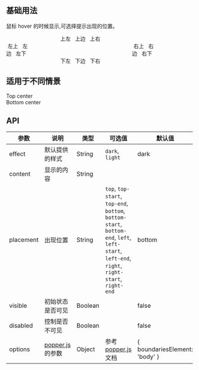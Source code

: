 ## 基础用法
鼠标 hover 的时候显示,可选择提示出现的位置。

<style>
  .box {
    width: 400px;

    .top {
      text-align: center;
    }

    .left {
      float: left;
      width: 60px;
    }

    .right {
      float: right;
      width: 60px;
    }

    .bottom {
      clear: both;
      text-align: center;
    }

    .item {
      margin: 4px;
    }
  }
</style>

<script>
  module.exports = {
    data() {
      return {
        value: true
      }
    },

    computed: {
      effect() {
        return this.value ? 'dark' : 'light';
      }
    }
  }
</script>

<el-switch
  v-model="value"
  on-text="黑色"
  off-text="白色"
  on-color="#1f2d3d"
  off-color="#ccc">
</el-switch>

<div class="box">
  <div class="top">
    <el-tooltip class="item" :effect="effect" content="Top Left 提示文字" placement="top-start">
      <el-button>上左</el-button>
    </el-tooltip>
    <el-tooltip class="item" :effect="effect" content="Top Center 提示文字" placement="top">
      <el-button>上边</el-button>
    </el-tooltip>
    <el-tooltip class="item" :effect="effect" content="Top Right 提示文字" placement="top-end">
      <el-button>上右</el-button>
    </el-tooltip>
  </div>
  <div class="left">
    <el-tooltip class="item" :effect="effect" content="Left Top 提示文字" placement="left-start">
      <el-button>左上</el-button>
    </el-tooltip>
    <el-tooltip class="item" :effect="effect" content="Left Center 提示文字" placement="left">
      <el-button>左边</el-button>
    </el-tooltip>
    <el-tooltip class="item" :effect="effect" content="Left Bottom 提示文字" placement="left-end">
      <el-button>左下</el-button>
    </el-tooltip>
  </div>

  <div class="right">
    <el-tooltip class="item" :effect="effect" content="Right Top 提示文字" placement="right-start">
      <el-button>右上</el-button>
    </el-tooltip>
    <el-tooltip class="item" :effect="effect" content="Right Center 提示文字" placement="right">
      <el-button>右边</el-button>
    </el-tooltip>
    <el-tooltip class="item" :effect="effect" content="Right Bottom 提示文字" placement="right-end">
      <el-button>右下</el-button>
    </el-tooltip>
  </div>
  <div class="bottom">
    <el-tooltip class="item" :effect="effect" content="Bottom Left 提示文字" placement="bottom-start">
      <el-button>下左</el-button>
    </el-tooltip>
    <el-tooltip class="item" :effect="effect" content="Bottom Center 提示文字" placement="bottom">
      <el-button>下边</el-button>
    </el-tooltip>
    <el-tooltip class="item" :effect="effect" content="Bottom Right 提示文字" placement="bottom-end">
      <el-button>下右</el-button>
    </el-tooltip>
  </div>
</div>

## 适用于不同情景

<div>
  <el-tooltip content="Top center" placement="top">
    <el-button>Top center</el-button>
  </el-tooltip>
</div>


<div>
  <el-tooltip content="Bottom center" placement="bottom" effect="light">
    <el-button>Bottom center</el-button>
  </el-tooltip>
</div>

## API
| 参数               | 说明                                                     | 类型              | 可选值      | 默认值 |
|--------------------|----------------------------------------------------------|-------------------|-------------|--------|
|  effect        |  默认提供的样式  | String            | `dark`, `light`  | dark  |
|  content        |  显示的内容  | String            |  |  |
|  placement        |  出现位置  | String           |  `top`, `top-start`, `top-end`, `bottom`, `bottom-start`, `bottom-end`, `left`, `left-start`, `left-end`, `right`, `right-start`, `right-end` |  bottom |
|  visible        |  初始状态是否可见  | Boolean           |  |  false |
|  disabled       |  控制是否不可见  | Boolean           |  |  false |
|  options        | [popper.js](https://popper.js.org/documentation.html) 的参数 | Object            | 参考 [popper.js](https://popper.js.org/documentation.html) 文档 | { boundariesElement: 'body' } |
